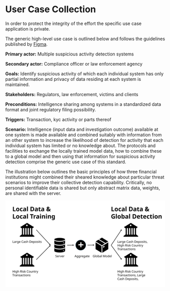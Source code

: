 # User Case Collection
In order to protect the integrity of the effort the specific use case
application is private.

The generic high-level use case is outlined below and follows the guidelines published by [Figma](https://www.figma.com/resource-library/what-is-a-use-case/).

<b>Primary actor:</b> Multiple suspicious activity detection systems

<b>Secondary actor:</b> Compliance officer or law enforcement agency

<b>Goals:</b> Identify suspicious activity of which each individual system has only partial information and privacy of data residing at each system is maintained.

<b>Stakeholders:</b> Regulators, law enforcement, victims and clients

<b>Preconditions:</b> Intelligence sharing among systems in a standardized data format and joint regulatory filing possibility.

<b>Triggers:</b>  Transaction, kyc activity or parts thereof

<b>Scenario:</b> Intelligence (input data and investigation outcome) available
at one system is made available and combined suitably with information
from an other system to increase the likelihood of detection for activity 
that each individual system has limited or no knowledge about. The protocols
and facilities to exchange the locally trained model data, how to combine these
to a global model and then using that information for suspicious activity detection 
comprise the generic use case of this standard.

The illustration below outlines the basic principles of how three financial 
institutions might combined their sheared knowledge about particular threat scenarios
to improve their collective detection capability. Critically, no personal identifiable data
is shared but only abstract matrix data, weights, are shared with the server.

<div style="background:white; padding:10px; display:inline-block;">
  <img src="FedMLIllustration.svg" alt="Federated ML Illustration" />
</div>
